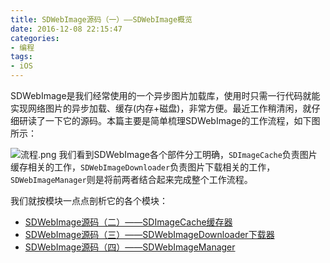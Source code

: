```yaml
---
title: SDWebImage源码（一）——SDWebImage概览
date: 2016-12-08 22:15:47
categories:
- 编程
tags:
- iOS
---
```

SDWebImage是我们经常使用的一个异步图片加载库，使用时只需一行代码就能实现网络图片的异步加载、缓存(内存+磁盘)，非常方便。最近工作稍清闲，就仔细研读了一下它的源码。本篇主要是简单梳理SDWebImage的工作流程，如下图所示：
<!-- more -->

![流程.png](http://upload-images.jianshu.io/upload_images/1642800-bfa9da4a8e180374.png?imageMogr2/auto-orient/strip%7CimageView2/2/w/1240)
我们看到SDWebImage各个部件分工明确，`SDImageCache`负责图片缓存相关的工作，`SDWebImageDownloader`负责图片下载相关的工作，`SDWebImageManager`则是将前两者结合起来完成整个工作流程。

我们就按模块一点点剖析它的各个模块：
- [SDWebImage源码（二）——SDImageCache缓存器](http://www.jianshu.com/p/76424e747c0c)
- [SDWebImage源码（三）——SDWebImageDownloader下载器](http://www.jianshu.com/p/637e0aa8982e)
- [SDWebImage源码（四）——SDWebImageManager](http://www.jianshu.com/p/d00436d71784)
